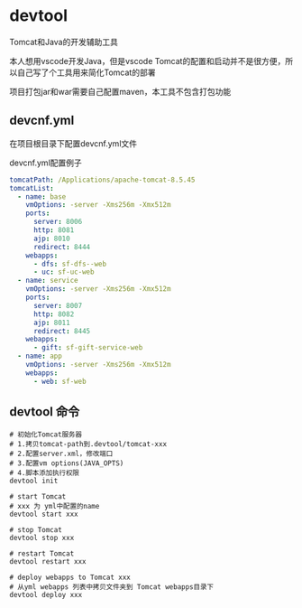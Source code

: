 # devtool

Tomcat和Java的开发辅助工具

本人想用vscode开发Java，但是vscode Tomcat的配置和启动并不是很方便，所以自己写了个工具用来简化Tomcat的部署

项目打包jar和war需要自己配置maven，本工具不包含打包功能

## devcnf.yml

在项目根目录下配置devcnf.yml文件

devcnf.yml配置例子
```yml
tomcatPath: /Applications/apache-tomcat-8.5.45
tomcatList:
  - name: base
    vmOptions: -server -Xms256m -Xmx512m
    ports:
      server: 8006
      http: 8081
      ajp: 8010
      redirect: 8444
    webapps:
      - dfs: sf-dfs--web
      - uc: sf-uc-web
  - name: service
    vmOptions: -server -Xms256m -Xmx512m
    ports:
      server: 8007
      http: 8082
      ajp: 8011
      redirect: 8445
    webapps:
      - gift: sf-gift-service-web
  - name: app
    vmOptions: -server -Xms256m -Xmx512m
    webapps:
      - web: sf-web
```

## devtool 命令

```shell
# 初始化Tomcat服务器
# 1.拷贝tomcat-path到.devtool/tomcat-xxx
# 2.配置server.xml，修改端口
# 3.配置vm options(JAVA_OPTS)
# 4.脚本添加执行权限
devtool init

# start Tomcat 
# xxx 为 yml中配置的name
devtool start xxx

# stop Tomcat
devtool stop xxx

# restart Tomcat
devtool restart xxx

# deploy webapps to Tomcat xxx
# 从yml webapps 列表中拷贝文件夹到 Tomcat webapps目录下
devtool deploy xxx
```